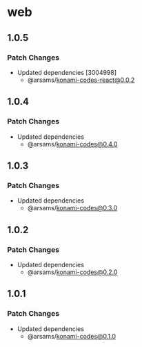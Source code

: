 # web

## 1.0.5

### Patch Changes

- Updated dependencies [3004998]
  - @arsams/konami-codes-react@0.0.2

## 1.0.4

### Patch Changes

- Updated dependencies
  - @arsams/konami-codes@0.4.0

## 1.0.3

### Patch Changes

- Updated dependencies
  - @arsams/konami-codes@0.3.0

## 1.0.2

### Patch Changes

- Updated dependencies
  - @arsams/konami-codes@0.2.0

## 1.0.1

### Patch Changes

- Updated dependencies
  - @arsams/konami-codes@0.1.0
